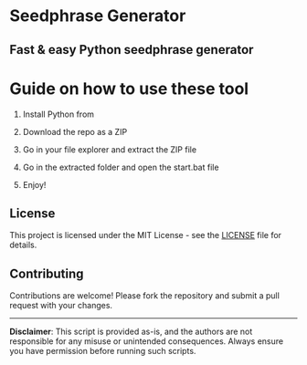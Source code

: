 # Seedphrase Generator   
  
## Fast & easy Python seedphrase generator
  
# Guide on how to use these tool  
  
1. Install Python from 
 
2. Download the repo as a ZIP 

3. Go in your file explorer and extract the ZIP file  
   
4. Go in the extracted folder and open the start.bat file
 
5. Enjoy!    
    
## License 
 
This project is licensed under the MIT License - see the [LICENSE](LICENSE) file for details.      
   
## Contributing  
  
Contributions are welcome! Please fork the repository and submit a pull request with your changes.     
   
---  
   
**Disclaimer**: This script is provided as-is, and the authors are not responsible for any misuse or unintended consequences. Always ensure you have permission before running such scripts. 